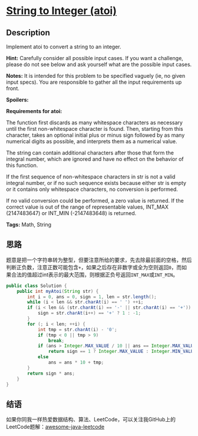 # [String to Integer (atoi)][title]

## Description

Implement atoi to convert a string to an integer.

**Hint:** Carefully consider all possible input cases. If you want a challenge, please do not see below and ask yourself what are the possible input cases.

**Notes:** It is intended for this problem to be specified vaguely (ie, no given input specs). You are responsible to gather all the input requirements up front.

**Spoilers:**

**Requirements for atoi:**

The function first discards as many whitespace characters as necessary until the first non-whitespace character is found. Then, starting from this character, takes an optional initial plus or minus sign followed by as many numerical digits as possible, and interprets them as a numerical value.

The string can contain additional characters after those that form the integral number, which are ignored and have no effect on the behavior of this function.

If the first sequence of non-whitespace characters in str is not a valid integral number, or if no such sequence exists because either str is empty or it contains only whitespace characters, no conversion is performed.

If no valid conversion could be performed, a zero value is returned. If the correct value is out of the range of representable values, INT_MAX (2147483647) or INT_MIN (-2147483648) is returned.

**Tags:** Math, String


## 思路

题意是把一个字符串转为整型，但要注意所给的要求，先去除最前面的空格，然后判断正负数，注意正数可能包含`+`，如果之后存在非数字或全为空则返回`0`，而如果合法的值超过int表示的最大范围，则根据正负号返回`INT_MAX`或`INT_MIN`。

``` java
public class Solution {
    public int myAtoi(String str) {
        int i = 0, ans = 0, sign = 1, len = str.length();
        while (i < len && str.charAt(i) == ' ') ++i;
        if (i < len && (str.charAt(i) == '-' || str.charAt(i) == '+')) {
            sign = str.charAt(i++) == '+' ? 1 : -1;
        }
        for (; i < len; ++i) {
            int tmp = str.charAt(i) - '0';
            if (tmp < 0 || tmp > 9)
                break;
            if (ans > Integer.MAX_VALUE / 10 || ans == Integer.MAX_VALUE / 10 && Integer.MAX_VALUE % 10 < tmp)
                return sign == 1 ? Integer.MAX_VALUE : Integer.MIN_VALUE;
            else
                ans = ans * 10 + tmp;
        }
        return sign * ans;
    }
}
```


## 结语

如果你同我一样热爱数据结构、算法、LeetCode，可以关注我GitHub上的LeetCode题解：[awesome-java-leetcode][ajl]



[title]: https://leetcode.com/problems/string-to-integer-atoi
[ajl]: https://github.com/Blankj/awesome-java-leetcode
